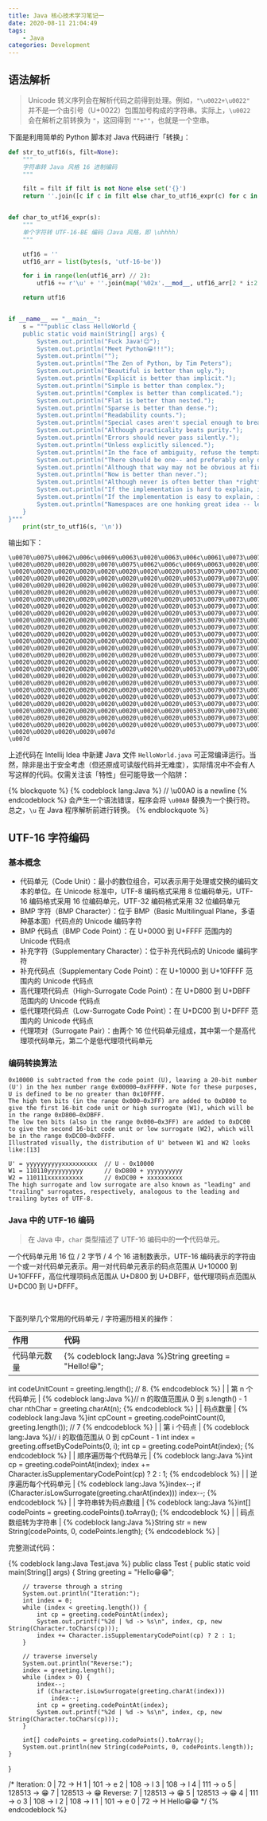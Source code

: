 ```yaml
---
title: Java 核心技术学习笔记一
date: 2020-08-11 21:04:49
tags:
    - Java
categories: Development
---
```


## 语法解析

> Unicode 转义序列会在解析代码之前得到处理。例如，`"\u0022+\u0022"` 并不是一个由引号（U+0022）包围加号构成的字符串。实际上，`\u0022` 会在解析之前转换为 `"`，这回得到 `""+""`，也就是一个空串。

<!-- more -->

下面是利用简单的 Python 脚本对 Java 代码进行「转换」：

```Python
def str_to_utf16(s, filt=None):
    """
    字符串转 Java 风格 16 进制编码
    """

    filt = filt if filt is not None else set('{}')
    return ''.join([c if c in filt else char_to_utf16_expr(c) for c in s])


def char_to_utf16_expr(s):
    """
    单个字符转 UTF-16-BE 编码（Java 风格，即 \uhhhh）
    """

    utf16 = ''
    utf16_arr = list(bytes(s, 'utf-16-be'))

    for i in range(len(utf16_arr) // 2):
        utf16 += r'\u' + ''.join(map('%02x'.__mod__, utf16_arr[2 * i:2 * (i + 1)]))

    return utf16


if __name__ == "__main__":
    s = """public class HelloWorld {
    public static void main(String[] args) {
        System.out.println("Fuck Java!😑");
        System.out.println("Meet Python😀!!!");
        System.out.println("");
        System.out.println("The Zen of Python, by Tim Peters");
        System.out.println("Beautiful is better than ugly.");
        System.out.println("Explicit is better than implicit.");
        System.out.println("Simple is better than complex.");
        System.out.println("Complex is better than complicated.");
        System.out.println("Flat is better than nested.");
        System.out.println("Sparse is better than dense.");
        System.out.println("Readability counts.");
        System.out.println("Special cases aren't special enough to break the rules.");
        System.out.println("Although practicality beats purity.");
        System.out.println("Errors should never pass silently.");
        System.out.println("Unless explicitly silenced.");
        System.out.println("In the face of ambiguity, refuse the temptation to guess.");
        System.out.println("There should be one-- and preferably only one --obvious way to do it.");
        System.out.println("Although that way may not be obvious at first unless you're Dutch.");
        System.out.println("Now is better than never.");
        System.out.println("Although never is often better than *right* now.");
        System.out.println("If the implementation is hard to explain, it's a bad idea.");
        System.out.println("If the implementation is easy to explain, it may be a good idea.");
        System.out.println("Namespaces are one honking great idea -- let's do more of those!");
    }
}"""
    print(str_to_utf16(s, '\n'))
```

输出如下：

```
\u0070\u0075\u0062\u006c\u0069\u0063\u0020\u0063\u006c\u0061\u0073\u0073\u0020\u0048\u0065\u006c\u006c\u006f\u0057\u006f\u0072\u006c\u0064\u0020\u007b
\u0020\u0020\u0020\u0020\u0070\u0075\u0062\u006c\u0069\u0063\u0020\u0073\u0074\u0061\u0074\u0069\u0063\u0020\u0076\u006f\u0069\u0064\u0020\u006d\u0061\u0069\u006e\u0028\u0053\u0074\u0072\u0069\u006e\u0067\u005b\u005d\u0020\u0061\u0072\u0067\u0073\u0029\u0020\u007b
\u0020\u0020\u0020\u0020\u0020\u0020\u0020\u0020\u0053\u0079\u0073\u0074\u0065\u006d\u002e\u006f\u0075\u0074\u002e\u0070\u0072\u0069\u006e\u0074\u006c\u006e\u0028\u0022\u0046\u0075\u0063\u006b\u0020\u004a\u0061\u0076\u0061\u0021\ud83d\ude11\u0022\u0029\u003b
\u0020\u0020\u0020\u0020\u0020\u0020\u0020\u0020\u0053\u0079\u0073\u0074\u0065\u006d\u002e\u006f\u0075\u0074\u002e\u0070\u0072\u0069\u006e\u0074\u006c\u006e\u0028\u0022\u004d\u0065\u0065\u0074\u0020\u0050\u0079\u0074\u0068\u006f\u006e\ud83d\ude00\u0021\u0021\u0021\u0022\u0029\u003b
\u0020\u0020\u0020\u0020\u0020\u0020\u0020\u0020\u0053\u0079\u0073\u0074\u0065\u006d\u002e\u006f\u0075\u0074\u002e\u0070\u0072\u0069\u006e\u0074\u006c\u006e\u0028\u0022\u0022\u0029\u003b
\u0020\u0020\u0020\u0020\u0020\u0020\u0020\u0020\u0053\u0079\u0073\u0074\u0065\u006d\u002e\u006f\u0075\u0074\u002e\u0070\u0072\u0069\u006e\u0074\u006c\u006e\u0028\u0022\u0054\u0068\u0065\u0020\u005a\u0065\u006e\u0020\u006f\u0066\u0020\u0050\u0079\u0074\u0068\u006f\u006e\u002c\u0020\u0062\u0079\u0020\u0054\u0069\u006d\u0020\u0050\u0065\u0074\u0065\u0072\u0073\u0022\u0029\u003b
\u0020\u0020\u0020\u0020\u0020\u0020\u0020\u0020\u0053\u0079\u0073\u0074\u0065\u006d\u002e\u006f\u0075\u0074\u002e\u0070\u0072\u0069\u006e\u0074\u006c\u006e\u0028\u0022\u0042\u0065\u0061\u0075\u0074\u0069\u0066\u0075\u006c\u0020\u0069\u0073\u0020\u0062\u0065\u0074\u0074\u0065\u0072\u0020\u0074\u0068\u0061\u006e\u0020\u0075\u0067\u006c\u0079\u002e\u0022\u0029\u003b
\u0020\u0020\u0020\u0020\u0020\u0020\u0020\u0020\u0053\u0079\u0073\u0074\u0065\u006d\u002e\u006f\u0075\u0074\u002e\u0070\u0072\u0069\u006e\u0074\u006c\u006e\u0028\u0022\u0045\u0078\u0070\u006c\u0069\u0063\u0069\u0074\u0020\u0069\u0073\u0020\u0062\u0065\u0074\u0074\u0065\u0072\u0020\u0074\u0068\u0061\u006e\u0020\u0069\u006d\u0070\u006c\u0069\u0063\u0069\u0074\u002e\u0022\u0029\u003b
\u0020\u0020\u0020\u0020\u0020\u0020\u0020\u0020\u0053\u0079\u0073\u0074\u0065\u006d\u002e\u006f\u0075\u0074\u002e\u0070\u0072\u0069\u006e\u0074\u006c\u006e\u0028\u0022\u0053\u0069\u006d\u0070\u006c\u0065\u0020\u0069\u0073\u0020\u0062\u0065\u0074\u0074\u0065\u0072\u0020\u0074\u0068\u0061\u006e\u0020\u0063\u006f\u006d\u0070\u006c\u0065\u0078\u002e\u0022\u0029\u003b
\u0020\u0020\u0020\u0020\u0020\u0020\u0020\u0020\u0053\u0079\u0073\u0074\u0065\u006d\u002e\u006f\u0075\u0074\u002e\u0070\u0072\u0069\u006e\u0074\u006c\u006e\u0028\u0022\u0043\u006f\u006d\u0070\u006c\u0065\u0078\u0020\u0069\u0073\u0020\u0062\u0065\u0074\u0074\u0065\u0072\u0020\u0074\u0068\u0061\u006e\u0020\u0063\u006f\u006d\u0070\u006c\u0069\u0063\u0061\u0074\u0065\u0064\u002e\u0022\u0029\u003b
\u0020\u0020\u0020\u0020\u0020\u0020\u0020\u0020\u0053\u0079\u0073\u0074\u0065\u006d\u002e\u006f\u0075\u0074\u002e\u0070\u0072\u0069\u006e\u0074\u006c\u006e\u0028\u0022\u0046\u006c\u0061\u0074\u0020\u0069\u0073\u0020\u0062\u0065\u0074\u0074\u0065\u0072\u0020\u0074\u0068\u0061\u006e\u0020\u006e\u0065\u0073\u0074\u0065\u0064\u002e\u0022\u0029\u003b
\u0020\u0020\u0020\u0020\u0020\u0020\u0020\u0020\u0053\u0079\u0073\u0074\u0065\u006d\u002e\u006f\u0075\u0074\u002e\u0070\u0072\u0069\u006e\u0074\u006c\u006e\u0028\u0022\u0053\u0070\u0061\u0072\u0073\u0065\u0020\u0069\u0073\u0020\u0062\u0065\u0074\u0074\u0065\u0072\u0020\u0074\u0068\u0061\u006e\u0020\u0064\u0065\u006e\u0073\u0065\u002e\u0022\u0029\u003b
\u0020\u0020\u0020\u0020\u0020\u0020\u0020\u0020\u0053\u0079\u0073\u0074\u0065\u006d\u002e\u006f\u0075\u0074\u002e\u0070\u0072\u0069\u006e\u0074\u006c\u006e\u0028\u0022\u0052\u0065\u0061\u0064\u0061\u0062\u0069\u006c\u0069\u0074\u0079\u0020\u0063\u006f\u0075\u006e\u0074\u0073\u002e\u0022\u0029\u003b
\u0020\u0020\u0020\u0020\u0020\u0020\u0020\u0020\u0053\u0079\u0073\u0074\u0065\u006d\u002e\u006f\u0075\u0074\u002e\u0070\u0072\u0069\u006e\u0074\u006c\u006e\u0028\u0022\u0053\u0070\u0065\u0063\u0069\u0061\u006c\u0020\u0063\u0061\u0073\u0065\u0073\u0020\u0061\u0072\u0065\u006e\u0027\u0074\u0020\u0073\u0070\u0065\u0063\u0069\u0061\u006c\u0020\u0065\u006e\u006f\u0075\u0067\u0068\u0020\u0074\u006f\u0020\u0062\u0072\u0065\u0061\u006b\u0020\u0074\u0068\u0065\u0020\u0072\u0075\u006c\u0065\u0073\u002e\u0022\u0029\u003b
\u0020\u0020\u0020\u0020\u0020\u0020\u0020\u0020\u0053\u0079\u0073\u0074\u0065\u006d\u002e\u006f\u0075\u0074\u002e\u0070\u0072\u0069\u006e\u0074\u006c\u006e\u0028\u0022\u0041\u006c\u0074\u0068\u006f\u0075\u0067\u0068\u0020\u0070\u0072\u0061\u0063\u0074\u0069\u0063\u0061\u006c\u0069\u0074\u0079\u0020\u0062\u0065\u0061\u0074\u0073\u0020\u0070\u0075\u0072\u0069\u0074\u0079\u002e\u0022\u0029\u003b
\u0020\u0020\u0020\u0020\u0020\u0020\u0020\u0020\u0053\u0079\u0073\u0074\u0065\u006d\u002e\u006f\u0075\u0074\u002e\u0070\u0072\u0069\u006e\u0074\u006c\u006e\u0028\u0022\u0045\u0072\u0072\u006f\u0072\u0073\u0020\u0073\u0068\u006f\u0075\u006c\u0064\u0020\u006e\u0065\u0076\u0065\u0072\u0020\u0070\u0061\u0073\u0073\u0020\u0073\u0069\u006c\u0065\u006e\u0074\u006c\u0079\u002e\u0022\u0029\u003b
\u0020\u0020\u0020\u0020\u0020\u0020\u0020\u0020\u0053\u0079\u0073\u0074\u0065\u006d\u002e\u006f\u0075\u0074\u002e\u0070\u0072\u0069\u006e\u0074\u006c\u006e\u0028\u0022\u0055\u006e\u006c\u0065\u0073\u0073\u0020\u0065\u0078\u0070\u006c\u0069\u0063\u0069\u0074\u006c\u0079\u0020\u0073\u0069\u006c\u0065\u006e\u0063\u0065\u0064\u002e\u0022\u0029\u003b
\u0020\u0020\u0020\u0020\u0020\u0020\u0020\u0020\u0053\u0079\u0073\u0074\u0065\u006d\u002e\u006f\u0075\u0074\u002e\u0070\u0072\u0069\u006e\u0074\u006c\u006e\u0028\u0022\u0049\u006e\u0020\u0074\u0068\u0065\u0020\u0066\u0061\u0063\u0065\u0020\u006f\u0066\u0020\u0061\u006d\u0062\u0069\u0067\u0075\u0069\u0074\u0079\u002c\u0020\u0072\u0065\u0066\u0075\u0073\u0065\u0020\u0074\u0068\u0065\u0020\u0074\u0065\u006d\u0070\u0074\u0061\u0074\u0069\u006f\u006e\u0020\u0074\u006f\u0020\u0067\u0075\u0065\u0073\u0073\u002e\u0022\u0029\u003b
\u0020\u0020\u0020\u0020\u0020\u0020\u0020\u0020\u0053\u0079\u0073\u0074\u0065\u006d\u002e\u006f\u0075\u0074\u002e\u0070\u0072\u0069\u006e\u0074\u006c\u006e\u0028\u0022\u0054\u0068\u0065\u0072\u0065\u0020\u0073\u0068\u006f\u0075\u006c\u0064\u0020\u0062\u0065\u0020\u006f\u006e\u0065\u002d\u002d\u0020\u0061\u006e\u0064\u0020\u0070\u0072\u0065\u0066\u0065\u0072\u0061\u0062\u006c\u0079\u0020\u006f\u006e\u006c\u0079\u0020\u006f\u006e\u0065\u0020\u002d\u002d\u006f\u0062\u0076\u0069\u006f\u0075\u0073\u0020\u0077\u0061\u0079\u0020\u0074\u006f\u0020\u0064\u006f\u0020\u0069\u0074\u002e\u0022\u0029\u003b
\u0020\u0020\u0020\u0020\u0020\u0020\u0020\u0020\u0053\u0079\u0073\u0074\u0065\u006d\u002e\u006f\u0075\u0074\u002e\u0070\u0072\u0069\u006e\u0074\u006c\u006e\u0028\u0022\u0041\u006c\u0074\u0068\u006f\u0075\u0067\u0068\u0020\u0074\u0068\u0061\u0074\u0020\u0077\u0061\u0079\u0020\u006d\u0061\u0079\u0020\u006e\u006f\u0074\u0020\u0062\u0065\u0020\u006f\u0062\u0076\u0069\u006f\u0075\u0073\u0020\u0061\u0074\u0020\u0066\u0069\u0072\u0073\u0074\u0020\u0075\u006e\u006c\u0065\u0073\u0073\u0020\u0079\u006f\u0075\u0027\u0072\u0065\u0020\u0044\u0075\u0074\u0063\u0068\u002e\u0022\u0029\u003b
\u0020\u0020\u0020\u0020\u0020\u0020\u0020\u0020\u0053\u0079\u0073\u0074\u0065\u006d\u002e\u006f\u0075\u0074\u002e\u0070\u0072\u0069\u006e\u0074\u006c\u006e\u0028\u0022\u004e\u006f\u0077\u0020\u0069\u0073\u0020\u0062\u0065\u0074\u0074\u0065\u0072\u0020\u0074\u0068\u0061\u006e\u0020\u006e\u0065\u0076\u0065\u0072\u002e\u0022\u0029\u003b
\u0020\u0020\u0020\u0020\u0020\u0020\u0020\u0020\u0053\u0079\u0073\u0074\u0065\u006d\u002e\u006f\u0075\u0074\u002e\u0070\u0072\u0069\u006e\u0074\u006c\u006e\u0028\u0022\u0041\u006c\u0074\u0068\u006f\u0075\u0067\u0068\u0020\u006e\u0065\u0076\u0065\u0072\u0020\u0069\u0073\u0020\u006f\u0066\u0074\u0065\u006e\u0020\u0062\u0065\u0074\u0074\u0065\u0072\u0020\u0074\u0068\u0061\u006e\u0020\u002a\u0072\u0069\u0067\u0068\u0074\u002a\u0020\u006e\u006f\u0077\u002e\u0022\u0029\u003b
\u0020\u0020\u0020\u0020\u0020\u0020\u0020\u0020\u0053\u0079\u0073\u0074\u0065\u006d\u002e\u006f\u0075\u0074\u002e\u0070\u0072\u0069\u006e\u0074\u006c\u006e\u0028\u0022\u0049\u0066\u0020\u0074\u0068\u0065\u0020\u0069\u006d\u0070\u006c\u0065\u006d\u0065\u006e\u0074\u0061\u0074\u0069\u006f\u006e\u0020\u0069\u0073\u0020\u0068\u0061\u0072\u0064\u0020\u0074\u006f\u0020\u0065\u0078\u0070\u006c\u0061\u0069\u006e\u002c\u0020\u0069\u0074\u0027\u0073\u0020\u0061\u0020\u0062\u0061\u0064\u0020\u0069\u0064\u0065\u0061\u002e\u0022\u0029\u003b
\u0020\u0020\u0020\u0020\u0020\u0020\u0020\u0020\u0053\u0079\u0073\u0074\u0065\u006d\u002e\u006f\u0075\u0074\u002e\u0070\u0072\u0069\u006e\u0074\u006c\u006e\u0028\u0022\u0049\u0066\u0020\u0074\u0068\u0065\u0020\u0069\u006d\u0070\u006c\u0065\u006d\u0065\u006e\u0074\u0061\u0074\u0069\u006f\u006e\u0020\u0069\u0073\u0020\u0065\u0061\u0073\u0079\u0020\u0074\u006f\u0020\u0065\u0078\u0070\u006c\u0061\u0069\u006e\u002c\u0020\u0069\u0074\u0020\u006d\u0061\u0079\u0020\u0062\u0065\u0020\u0061\u0020\u0067\u006f\u006f\u0064\u0020\u0069\u0064\u0065\u0061\u002e\u0022\u0029\u003b
\u0020\u0020\u0020\u0020\u0020\u0020\u0020\u0020\u0053\u0079\u0073\u0074\u0065\u006d\u002e\u006f\u0075\u0074\u002e\u0070\u0072\u0069\u006e\u0074\u006c\u006e\u0028\u0022\u004e\u0061\u006d\u0065\u0073\u0070\u0061\u0063\u0065\u0073\u0020\u0061\u0072\u0065\u0020\u006f\u006e\u0065\u0020\u0068\u006f\u006e\u006b\u0069\u006e\u0067\u0020\u0067\u0072\u0065\u0061\u0074\u0020\u0069\u0064\u0065\u0061\u0020\u002d\u002d\u0020\u006c\u0065\u0074\u0027\u0073\u0020\u0064\u006f\u0020\u006d\u006f\u0072\u0065\u0020\u006f\u0066\u0020\u0074\u0068\u006f\u0073\u0065\u0021\u0022\u0029\u003b
\u0020\u0020\u0020\u0020\u007d
\u007d
```

上述代码在 Intellij Idea 中新建 Java 文件  `HelloWorld.java` 可正常编译运行。当然，除非是出于安全考虑（但还原成可读版代码并无难度），实际情况中不会有人写这样的代码。仅需关注该「特性」但可能导致一个陷阱：

{% blockquote %}
{% codeblock lang:Java %}
// \u00A0 is a newline
{% endcodeblock %}
会产生一个语法错误，程序会将 <code>\u00A0</code> 替换为一个换行符。总之，<code>\u</code> 在 Java 程序解析前进行转换。
{% endblockquote %}

## UTF-16 字符编码

### 基本概念

* 代码单元（Code Unit）：最小的数位组合，可以表示用于处理或交换的编码文本的单位。在 Unicode 标准中，UTF-8 编码格式采用 8 位编码单元，UTF-16 编码格式采用 16 位编码单元，UTF-32 编码格式采用 32 位编码单元
* BMP 字符（BMP Character）：位于 BMP（Basic Multilingual Plane，多语种基本面）代码点的 Unicode 编码字符
* BMP 代码点（BMP Code Point）：在 U+0000 到 U+FFFF 范围内的 Unicode 代码点
* 补充字符（Supplementary Character）：位于补充代码点的 Unicode 编码字符
* 补充代码点（Supplementary Code Point）：在 U+10000 到 U+10FFFF 范围内的 Unicode 代码点
* 高代理项代码点（High-Surrogate Code Point）：在 U+D800 到 U+DBFF 范围内的 Unicode 代码点
* 低代理项代码点（Low-Surrogate Code Point）：在 U+DC00 到 U+DFFF 范围内的 Unicode 代码点
* 代理项对（Surrogate Pair）：由两个 16 位代码单元组成，其中第一个是高代理项代码单元，第二个是低代理项代码单元

### 编码转换算法

```
0x10000 is subtracted from the code point (U), leaving a 20-bit number (U') in the hex number range 0x00000–0xFFFFF. Note for these purposes, U is defined to be no greater than 0x10FFFF.
The high ten bits (in the range 0x000–0x3FF) are added to 0xD800 to give the first 16-bit code unit or high surrogate (W1), which will be in the range 0xD800–0xDBFF.
The low ten bits (also in the range 0x000–0x3FF) are added to 0xDC00 to give the second 16-bit code unit or low surrogate (W2), which will be in the range 0xDC00–0xDFFF.
Illustrated visually, the distribution of U' between W1 and W2 looks like:[13]

U' = yyyyyyyyyyxxxxxxxxxx  // U - 0x10000
W1 = 110110yyyyyyyyyy      // 0xD800 + yyyyyyyyyy
W2 = 110111xxxxxxxxxx      // 0xDC00 + xxxxxxxxxx
The high surrogate and low surrogate are also known as "leading" and "trailing" surrogates, respectively, analogous to the leading and trailing bytes of UTF-8.
```

### Java 中的 UTF-16 编码

> 在 Java 中，`char` 类型描述了 UTF-16 编码中的**一个**代码单元。

一个代码单元用 16 位 / 2 字节 / 4 个 16 进制数表示，UTF-16 编码表示的字符由一个或一对代码单元表示。用一对代码单元表示的码点范围从 U+10000 到 U+10FFFF，高位代理项码点范围从 U+D800 到 U+DBFF，低代理项码点范围从 U+DC00 到 U+DFFF。

<br>

下面列举几个常用的代码单元 / 字符遍历相关的操作：

| 作用            | 代码                                                                                       |
| :--             | :--                                                                                        |
| 代码单元数量    | {% codeblock lang:Java %}String greeting = "Hello!😁";
int codeUnitCount = greeting.length(); // 8.
{% endcodeblock %} |
| 第 n 个代码单元 | {% codeblock lang:Java %}// n 的取值范围从 0 到 s.length() - 1
char nthChar = greeting.charAt(n);
{% endcodeblock %} |
| 码点数量        | {% codeblock lang:Java %}int cpCount = greeting.codePointCount(0, greeting.length()); // 7
{% endcodeblock %} |
| 第 i 个码点     | {% codeblock lang:Java %}// i 的取值范围从 0 到 cpCount - 1
int index = greeting.offsetByCodePoints(0, i);
int cp = greeting.codePointAt(index);
{% endcodeblock %} |
| 顺序遍历每个代码单元 | {% codeblock lang:Java %}int cp = greeting.codePointAt(index);
index += Character.isSupplementaryCodePoint(cp) ? 2 : 1;
{% endcodeblock %} |
| 逆序遍历每个代码单元 | {% codeblock lang:Java %}index--;
if (Character.isLowSurrogate(greeting.charAt(index)))
    index--;
{% endcodeblock %} |
| 字符串转为码点数组 | {% codeblock lang:Java %}int[] codePoints = greeting.codePoints().toArray();
{% endcodeblock %} |
| 码点数组转为字符串 | {% codeblock lang:Java %}String str = new String(codePoints, 0, codePoints.length);
{% endcodeblock %} |

完整测试代码：

{% codeblock lang:Java Test.java %}
public class Test {
    public static void main(String[] args) {
        String greeting = "Hello😁😁";

        // traverse through a string
        System.out.println("Iteration:");
        int index = 0;
        while (index < greeting.length()) {
            int cp = greeting.codePointAt(index);
            System.out.printf("%2d | %d -> %s\n", index, cp, new String(Character.toChars(cp)));
            index += Character.isSupplementaryCodePoint(cp) ? 2 : 1;
        }

        // traverse inversely
        System.out.println("Reverse:");
        index = greeting.length();
        while (index > 0) {
            index--;
            if (Character.isLowSurrogate(greeting.charAt(index)))
                index--;
            int cp = greeting.codePointAt(index);
            System.out.printf("%2d | %d -> %s\n", index, cp, new String(Character.toChars(cp)));
        }

        int[] codePoints = greeting.codePoints().toArray();
        System.out.println(new String(codePoints, 0, codePoints.length));
    }
}

/*
Iteration:
 0 | 72 -> H
 1 | 101 -> e
 2 | 108 -> l
 3 | 108 -> l
 4 | 111 -> o
 5 | 128513 -> 😁
 7 | 128513 -> 😁
Reverse:
 7 | 128513 -> 😁
 5 | 128513 -> 😁
 4 | 111 -> o
 3 | 108 -> l
 2 | 108 -> l
 1 | 101 -> e
 0 | 72 -> H
Hello😁😁
*/
{% endcodeblock %}
